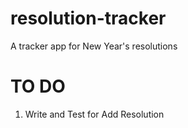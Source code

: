 # resolution-tracker
A tracker app for New Year's resolutions

# TO DO

1. Write and Test for Add Resolution